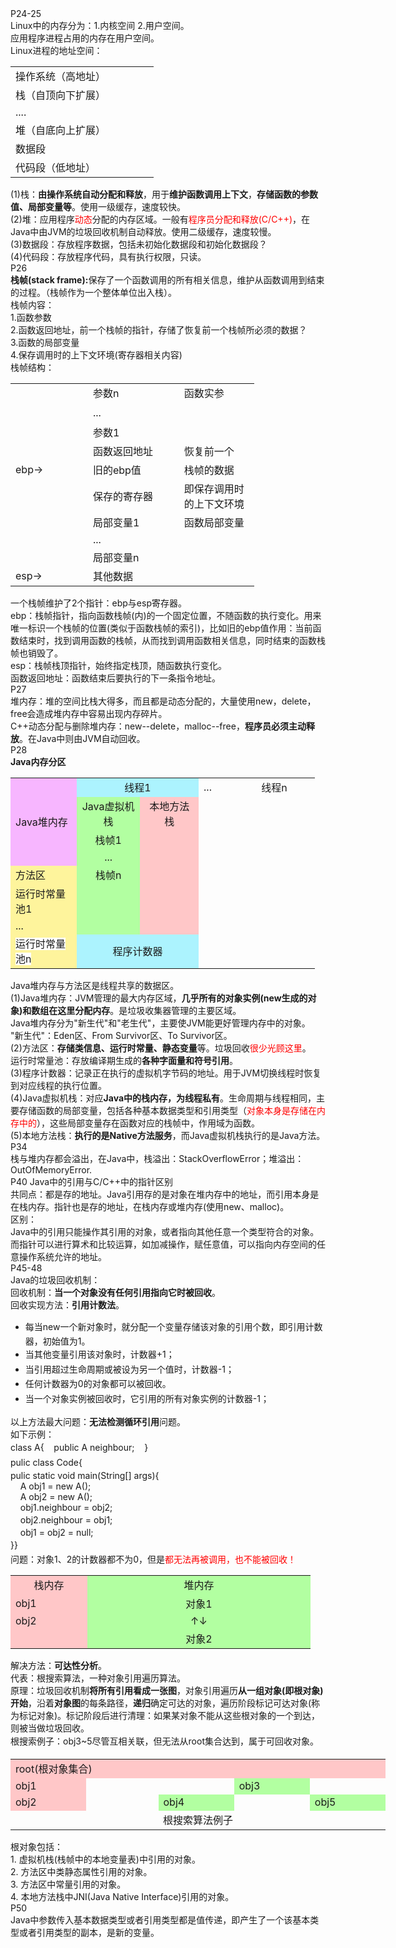 <!DOCTYPE HTML><html><head>
<meta http-equiv="Content-Type" content="text/html; charset=unicode">

<body class="wiz-editor-body" spellcheck="false" style="opacity: 1;" ><div>P24-25</div><div>Linux中的内存分为：1.内核空间 2.用户空间。</div><div>应用程序进程占用的内存在用户空间。</div><div>Linux进程的地址空间：</div><div class="wiz-table-container" style="position: relative; padding: 0px;"><div class="wiz-table-body"><table style="width: 229px;"><tbody><tr><td align="left" valign="middle" style="width: 228px;" class="">操作系统<span>（高地址）</span></td></tr><tr><td align="left" valign="middle" style="width: 228px;" class="" rowspan="3" colspan="1">栈（自顶向下扩展）</td></tr><tr></tr><tr></tr><tr><td align="left" valign="middle" style="width: 228px;" class="">....</td></tr><tr><td align="left" valign="middle" style="width: 228px;" class="">堆<span>（自底向上</span><span><span>扩展</span></span><span>）</span></td></tr><tr><td align="left" valign="middle" style="width: 228px;" class="">数据段</td></tr><tr><td style="width: 228px;" class="">代码段（低地址）</td></tr></tbody></table></div></div><div>(1)栈：<b>由操作系统自动分配和释放</b>，用于<b>维护函数调用上下文</b>，<b>存储函数的参数值、局部变量等</b>。使用一级缓存，速度较快。</div><div>(2)堆：应用程序<span data-wiz-span="data-wiz-span" style="color: rgb(255, 0, 0);">动态</span>分配的内存区域。一般有<span data-wiz-span="data-wiz-span" style="color: rgb(255, 0, 0);">程序员分配和释放(C/C++)</span>，在Java中由JVM的垃圾回收机制自动释放。使用二级缓存，速度较慢。</div><div>(3)数据段：存放程序数据，包括未初始化数据段和初始化数据段？</div><div>(4)代码段：存放程序代码，具有执行权限，只读。</div><div>P26</div><div><b>栈帧(stack frame):</b>保存了一个函数调用的所有相关信息，维护从函数调用到结束的过程。（栈帧作为一个整体单位出入栈）。</div><div>栈帧内容：</div><div>1.函数参数</div><div>2.函数返回地址，前一个栈帧的指针，存储了恢复前一个栈帧所必须的数据？</div><div>3.函数的局部变量</div><div>4.保存调用时的上下文环境(寄存器相关内容)</div><div>栈帧结构：</div><div class="wiz-table-container" style="position: relative; padding: 0px;"><div class="wiz-table-body"><table style="width: 390px;"><tbody><tr><td align="left" valign="middle" style="width:120px"><br></td><td align="left" valign="middle" style="width: 149px;" class="">参数n</td><td align="left" valign="middle" style="width: 121px;" class="">函数实参</td></tr><tr style="height: 33px;"><td align="left" valign="middle" style="width:120px"><br></td><td align="left" valign="middle" style="width: 149px;" class="">...</td><td align="left" valign="middle" style="width: 121px;"><br></td></tr><tr><td align="left" valign="middle" style="width:120px"><br></td><td align="left" valign="middle" style="width: 149px;" class=""><span>参数1</span><br></td><td align="left" valign="middle" style="width: 121px;"><br></td></tr><tr><td align="left" valign="middle" style="width:120px" class=""><br></td><td align="left" valign="middle" style="width: 149px;" class="">函数返回地址</td><td align="left" valign="middle" style="width: 121px;" class="">恢复前一个</td></tr><tr><td align="left" valign="middle" style="width:120px" class=""><span>ebp→</span><br></td><td align="left" valign="middle" style="width: 149px;" class="">旧的ebp值</td><td align="left" valign="middle" style="width: 121px;" class="">栈帧的数据</td></tr><tr><td align="left" valign="middle" style="width:120px"><br></td><td align="left" valign="middle" style="width: 149px;" class="">保存的寄存器</td><td align="left" valign="middle" style="width: 121px;" class="">即保存调用时的上下文环境</td></tr><tr><td align="left" valign="middle" style="width:120px" class=""><br></td><td align="left" valign="middle" style="width: 149px;" class="">局部变量1</td><td align="left" valign="middle" style="width: 121px;" class="">函数局部变量</td></tr><tr><td style="width: 120px;"><br></td><td class="" style="width: 149px;">...</td><td style="width: 121px;"><br></td></tr><tr><td align="left" valign="middle" style="width:120px"><br></td><td style="width: 149px;" class=""><span>局部变量n</span><br></td><td style="width: 121px;"><br></td></tr><tr><td align="left" valign="middle" style="width:120px" class="">esp→</td><td style="width: 149px;" class="">其他数据</td><td style="width: 121px;"><br></td></tr></tbody></table></div></div><div>一个栈帧维护了2个指针：ebp与esp寄存器。</div><div>ebp：栈帧指针，指向函数栈帧(内)的一个固定位置，不随函数的执行变化。用来唯一标识一个栈帧的位置(类似于函数栈帧的索引)，比如<span>旧的ebp值作用：当前函数结束时，找到调用函数的栈帧，从而找到调用函数相关信息，同时结束的函数栈帧也销毁了。</span></div><div>esp：栈帧栈顶指针，始终指定栈顶，随函数执行变化。</div><div><span>函数返回地址：函数结束后要执行的下一条指令地址。</span><br></div><div><span>P27</span></div><div>堆内存：堆的空间比栈大得多，而且都是动态分配的，大量使用new，delete，free会造成堆内存中容易出现内存碎片。</div><div>C++动态分配与删除堆内存：new--delete，malloc--free，<b><span>程序员</span>必须主动释放</b>。在Java中则由JVM自动回收。</div><div>P28</div><div><b>Java内存分区</b></div><div class="wiz-table-container" style="position: relative; padding: 0px;"><div class="wiz-table-body"><table style="width: 487px;"><tbody><tr><td align="left" valign="middle" style="width: 127px; background-color: rgb(247, 182, 255);" class="" rowspan="4" colspan="1">Java堆内存</td><td align="center" valign="middle" style="width: 120px; background-color: rgb(172, 243, 254);" class="" rowspan="1" colspan="2">线程1</td><td align="left" valign="middle" style="width:120px" class="">...</td><td align="left" valign="middle" style="width:120px" class="">线程n</td></tr><tr><td align="center" valign="middle" style="width: 120px; background-color: rgb(178, 255, 161);" class="">Java虚拟机栈</td><td align="center" valign="middle" style="width: 120px; background-color: rgb(255, 199, 200);" class="">本地方法栈</td><td align="left" valign="middle" style="width:120px" class=""><br></td><td align="left" valign="middle" style="width:120px"><br></td></tr><tr><td align="center" valign="middle" style="width: 120px; background-color: rgb(178, 255, 161);" class="">栈帧1</td><td align="left" valign="middle" style="width: 120px; background-color: rgb(255, 199, 200);" class=""><br></td><td align="left" valign="middle" style="width:120px" class=""><br></td><td align="left" valign="middle" style="width:120px"><br></td></tr><tr><td align="center" valign="middle" style="width: 120px; background-color: rgb(178, 255, 161);" class="">...</td><td align="left" valign="middle" style="width: 120px; background-color: rgb(255, 199, 200);" class=""><br></td><td align="left" valign="middle" style="width:120px"><br></td><td align="left" valign="middle" style="width:120px"><br></td></tr><tr><td align="left" valign="middle" style="width: 127px; background-color: rgb(254, 244, 156);" class="">方法区</td><td align="center" valign="middle" style="width: 120px; background-color: rgb(178, 255, 161);" class="">栈帧n</td><td align="left" valign="middle" style="width: 120px; background-color: rgb(255, 199, 200);" class=""><br></td><td align="left" valign="middle" style="width:120px"><br></td><td align="left" valign="middle" style="width:120px"><br></td></tr><tr><td align="left" valign="middle" style="width: 127px; background-color: rgb(254, 244, 156);" class="">运行时常量池1</td><td align="left" valign="middle" style="width: 120px; background-color: rgb(178, 255, 161);" class=""><br></td><td align="left" valign="middle" style="width: 120px; background-color: rgb(255, 199, 200);" class=""><br></td><td align="left" valign="middle" style="width:120px"><br></td><td align="left" valign="middle" style="width:120px"><br></td></tr><tr><td align="left" valign="middle" style="width: 127px; background-color: rgb(254, 244, 156);" class="">...</td><td align="left" valign="middle" style="width: 120px; background-color: rgb(178, 255, 161);" class=""><br></td><td align="left" valign="middle" style="width: 120px; background-color: rgb(255, 199, 200);" class=""><br></td><td align="left" valign="middle" style="width:120px"><br></td><td align="left" valign="middle" style="width:120px"><br></td></tr><tr><td style="width: 127px; background-color: rgb(254, 244, 156);" class=""><span style="background-color: rgb(255, 255, 255);">运行时常量</span><span style="background-color: rgb(255, 255, 255);"><span>池</span></span><span style="background-color: rgb(255, 255, 255);">n</span><br></td><td style="width: 120px; background-color: rgb(172, 243, 254);" class="" rowspan="1" colspan="2" align="center">程序计数器</td><td style="width: 120px;" class=""><br></td><td align="left" valign="middle" style="width:120px" class=""><br></td></tr></tbody></table></div></div><div>Java堆内存与方法区是线程共享的数据区。</div><div>(1)Java堆内存：JVM管理的最大内存区域，<b>几乎所有的对象实例(new生成的对象)和数组在这里分配内存</b>。是垃圾收集器管理的主要区域。</div><div><span>Java堆内存分为"新生代"和"老生代"，主要使JVM能更好管理内存中的对象。</span><br></div><div>"新生代"：Eden区、From Survivor区、To Survivor区。</div><div>(2)方法区：<b>存储类信息、运行时常量、静态变量</b>等。垃圾回收<span data-wiz-span="data-wiz-span" style="color: rgb(255, 0, 0);">很少光顾这里</span>。</div><div>运行时常量池：存放编译期生成的<b>各种字面量和符号引用</b>。</div><div>(3)程序计数器：记录正在执行的虚拟机字节码的地址。用于JVM切换线程时恢复到对应线程的执行位置。</div><div>(4)Java虚拟机栈：对应<b>Java中的栈内存，为线程私有</b>。生命周期与线程相同，主要存储函数的局部变量，包括各种基本数据类型和引用类型（<span data-wiz-span="data-wiz-span" style="color: rgb(255, 0, 0);">对象本身是存储在内存中的</span>），这些局部变量存在函数对应的栈帧中，作用域为函数。</div><div>(5)本地方法栈：<b>执行的是Native方法服务</b>，而Java虚拟机栈执行的是Java方法。</div><div>P34</div><div>栈与堆内存都会溢出，在Java中，栈溢出：StackOverflowError；堆溢出：OutOfMemoryError.</div><div>P40 Java中的引用与C/C++中的指针区别</div><div>共同点：都是存的地址。Java引用存的是对象在堆内存中的地址，而引用本身是在栈内存。指针也是存的地址，在栈内存或堆内存(使用new、malloc)。</div><div>区别：</div><div>Java中的引用只能操作其引用的对象，或者指向其他任意一个类型符合的对象。</div><div>而指针可以进行算术和比较运算，如加减操作，赋任意值，可以指向内存空间的任意操作系统允许的地址。</div><div>P45-48</div><div>Java的垃圾回收机制：</div><div>回收机制：<b>当一个对象没有任何引用指向它时被回收</b>。</div><div>回收实现方法：<b>引用计数法</b>。</div><div><ul><li><span style="line-height: 1.7;">每当new一个新对象时，就分配一个变量存储</span><span style="line-height: 1.7;">该对象的</span><span style="line-height: 1.7;">引用个数，即引用计数器，初始值为1。</span><br></li><li><span style="line-height: 1.7;">当其他变量引用该对象时，计数器+1；</span><br></li><li><span style="line-height: 1.7;">当引用超过生命周期或被设为另一个值时，计数器-1；</span><br></li><li><span style="line-height: 1.7;">任何计数器为0的对象都可以被回收。</span><br></li><li><span style="line-height: 1.7;">当一个对象实例被回收时，它引用的所有对象实例的计数器-1；</span><br></li></ul></div><div>以上方法最大问题：<b>无法检测循环引用</b>问题。</div><div>如下示例：<br>class A{&nbsp; &nbsp;&nbsp;<span style="line-height: 1.7;">public A neighbour;</span><span style="line-height: 1.7;">&nbsp; &nbsp;&nbsp;</span><span style="line-height: 1.7;">}</span></div><div><span style="line-height: 1.7;">pulic class Code{</span><br></div><div>pulic static void main(String[] args){</div><div>&nbsp; &nbsp; A obj1 = new A();<br></div><div>&nbsp; &nbsp; A&nbsp;<span>obj2 = new A();</span><br></div><div>&nbsp; &nbsp; obj1.<span>neighbour = obj2;</span><span><br></span></div><div><span style="line-height: 1.7;">&nbsp; &nbsp;&nbsp;</span><span><span>obj2.</span></span><span><span>neighbour = obj1;</span></span><span><br></span></div><div>&nbsp; &nbsp; obj1 = obj2 = null;<span><span><br></span></span></div><div>}<span style="line-height: 1.7;">}</span></div><div>问题：对象1、2的计数器都不为0，但是<span data-wiz-span="data-wiz-span" style="color: rgb(255, 0, 0);">都无法再被调用，也不能被回收！</span></div><div class="wiz-table-container" style="position: relative; padding: 0px;"><div class="wiz-table-body"><table style="width: 480px;"><tbody><tr><td align="center" valign="middle" style="width: 120px; background-color: rgb(255, 199, 200);" class="">栈内存</td><td align="center" valign="middle" style="width: 120px; background-color: rgb(178, 255, 161);" class="" rowspan="1" colspan="3">堆内存</td></tr><tr><td align="left" valign="middle" style="width: 120px; background-color: rgb(255, 199, 200);" class="">obj1</td><td align="center" valign="middle" style="width: 120px; background-color: rgb(178, 255, 161);" class="" rowspan="1" colspan="3">对象1</td></tr><tr><td align="left" valign="middle" style="width: 120px; background-color: rgb(255, 199, 200);" class="">obj2</td><td align="left" valign="middle" style="width: 120px; background-color: rgb(178, 255, 161);" class=""><br></td><td align="center" valign="middle" style="width: 120px; background-color: rgb(178, 255, 161);" class="">↑↓</td><td align="left" valign="middle" style="width: 120px; background-color: rgb(178, 255, 161);" class=""><br></td></tr><tr><td align="left" valign="middle" style="width: 120px; background-color: rgb(255, 199, 200);" class=""><br></td><td align="center" valign="middle" style="width: 120px; background-color: rgb(178, 255, 161);" class="" rowspan="1" colspan="3"><span>对象2</span><br></td></tr></tbody></table></div></div><div>解决方法：<b>可达性分析</b>。</div><div>代表：根搜索算法，一种对象引用遍历算法。</div><div>原理：垃圾回收机制<b>将所有引用看成一张图</b>，对象引用遍历<b>从一组对象(即根对象)开始</b>，沿着<b>对象图</b>的每条路径，<b>递归</b>确定可达的对象，遍历阶段标记可达对象(称为标记对象)。标记阶段后进行清理：如果某对象不能从这些根对象的一个到达，则被当做垃圾回收。</div><div><span style="line-height: 1.7;">根搜索例子：obj3~5尽管互相关联，但无法从root集合达到，属于可回收对象。</span><br></div><div class="wiz-table-container" style="position: relative; padding: 0px;"><div class="wiz-table-body"><table style="width: 600px;"><tbody><tr><td align="left" valign="middle" style="width: 120px; background-color: rgb(255, 199, 200);" class="" rowspan="1" colspan="5">root(根对象集合)</td></tr><tr><td align="left" valign="middle" style="width: 120px; background-color: rgb(255, 199, 200);" class="">obj1</td><td align="left" valign="middle" style="width:120px" class=""><br></td><td align="left" valign="middle" style="width:120px" class=""><br></td><td align="left" valign="middle" style="width: 120px; background-color: rgb(178, 255, 161);" class="">obj3</td><td align="left" valign="middle" style="width:120px" class=""><br></td></tr><tr><td align="left" valign="middle" style="width: 120px; background-color: rgb(255, 199, 200);" class="">obj2</td><td align="left" valign="middle" style="width:120px" class=""><br></td><td align="left" valign="middle" style="width: 120px; background-color: rgb(178, 255, 161);" class="">obj4</td><td align="left" valign="middle" style="width:120px" class=""><br></td><td align="left" valign="middle" style="width: 120px; background-color: rgb(178, 255, 161);" class="">obj5</td></tr><tr><td align="center" valign="middle" style="width:120px" class="" rowspan="2" colspan="5"><span>根搜索算法例子</span><br></td></tr><tr></tr></tbody></table></div></div><div>根对象包括：</div><div>1. 虚拟机栈(栈帧中的本地变量表)中引用的对象。</div><div>2. 方法区中类静态属性引用的对象。</div><div>3. 方法区中常量引用的对象。</div><div>4. 本地方法栈中JNI(Java Native Interface)引用的对象。</div><div>P50</div><div>Java中参数传入基本数据类型或者引用类型都是值传递，即产生了一个该基本类型或者引用类型的副本，是新的变量。</div><div><br></div><div><br></div></body></html>